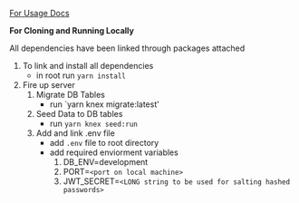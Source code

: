 [For Usage Docs](http://simpsonsaysapidocs.surge.sh/)

**For Cloning and Running Locally**

All dependencies have been linked through packages attached
1. To link and install all dependencies
    * in root run `yarn install`
1. Fire up server
    1. Migrate DB Tables
        * run `yarn knex migrate:latest'
    1. Seed Data to DB tables
        * run `yarn knex seed:run`
    1. Add and link .env file
        * add `.env` file to root directory
        * add required enviorment variables
           1. DB_ENV=development
           1. PORT=`<port on local machine>`
           1. JWT_SECRET=`<LONG string to be used for salting hashed passwords>`
    